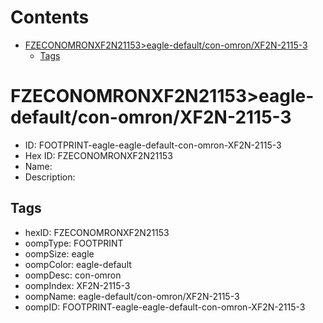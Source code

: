 



Contents
========

* [FZECONOMRONXF2N21153>eagle-default/con-omron/XF2N-2115-3](#fzeconomronxf2n21153eagle-defaultcon-omronxf2n-2115-3)
	* [Tags](#tags)

# FZECONOMRONXF2N21153>eagle-default/con-omron/XF2N-2115-3

- ID: FOOTPRINT-eagle-eagle-default-con-omron-XF2N-2115-3
- Hex ID: FZECONOMRONXF2N21153
- Name: 
- Description: 

## Tags

- hexID: FZECONOMRONXF2N21153
- oompType: FOOTPRINT
- oompSize: eagle
- oompColor: eagle-default
- oompDesc: con-omron
- oompIndex: XF2N-2115-3
- oompName: eagle-default/con-omron/XF2N-2115-3
- oompID: FOOTPRINT-eagle-eagle-default-con-omron-XF2N-2115-3
